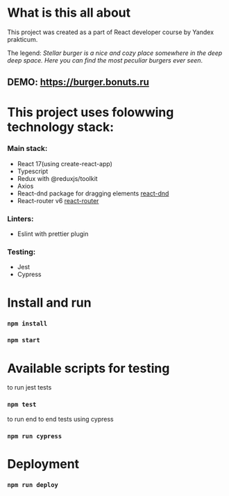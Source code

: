 # What is this all about

This project was created as a part of React developer course by Yandex prakticum.

The legend:
_Stellar burger is a nice and cozy place somewhere in the deep deep space. Here you can find the most peculiar burgers ever seen_.

## DEMO: https://burger.bonuts.ru

# This project uses folowwing technology stack:

### Main stack:

- React 17(using create-react-app)
- Typescript
- Redux with @reduxjs/toolkit
- Axios
- React-dnd package for dragging elements [react-dnd](https://react-dnd.github.io/react-dnd/about)
- React-router v6 [react-router](https://github.com/reactjs/react-router.git)

### Linters:

- Eslint with prettier plugin

### Testing:

- Jest
- Cypress

# Install and run

### `npm install`

### `npm start`

# Available scripts for testing

to run jest tests

### `npm test`

to run end to end tests using cypress

### `npm run cypress`

# Deployment

### `npm run deploy`
